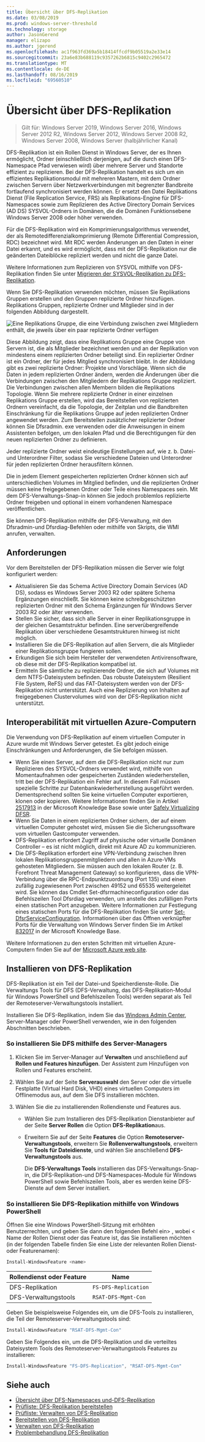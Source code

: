 ```yaml
---
title: Übersicht über DFS-Replikation
ms.date: 03/08/2019
ms.prod: windows-server-threshold
ms.technology: storage
author: JasonGerend
manager: elizapo
ms.author: jgerend
ms.openlocfilehash: ac1f963fd369a5b18414ffcdf9b05519a2e33e14
ms.sourcegitcommit: 23a6e83b688119c9357262b6815c9402c2965472
ms.translationtype: MT
ms.contentlocale: de-DE
ms.lasthandoff: 08/16/2019
ms.locfileid: "69560510"
---
```

# <a name="dfs-replication-overview"></a>Übersicht über DFS-Replikation

> Gilt für: Windows Server 2019, Windows Server 2016, Windows Server 2012 R2, Windows Server 2012, Windows Server 2008 R2, Windows Server 2008, Windows Server (halbjährlicher Kanal)

DFS-Replikation ist ein Rollen Dienst in Windows Server, der es Ihnen ermöglicht, Ordner (einschließlich derjenigen, auf die durch einen DFS-Namespace Pfad verwiesen wird) über mehrere Server und Standorte effizient zu replizieren. Bei der DFS-Replikation handelt es sich um ein effizientes Replikationsmodul mit mehreren Mastern, mit dem Ordner zwischen Servern über Netzwerkverbindungen mit begrenzter Bandbreite fortlaufend synchronisiert werden können. Er ersetzt den Datei Replikations Dienst (File Replication Service, FRS) als Replikations-Engine für DFS-Namespaces sowie zum Replizieren des Active Directory Domain Services (AD DS) SYSVOL-Ordners in Domänen, die die Domänen Funktionsebene Windows Server 2008 oder höher verwenden.

Für die DFS-Replikation wird ein Komprimierungsalgorithmus verwendet, der als Remotedifferenzialkomprimierung (Remote Differential Compression, RDC) bezeichnet wird. Mit RDC werden Änderungen an den Daten in einer Datei erkannt, und es wird ermöglicht, dass mit der DFS-Replikation nur die geänderten Dateiblöcke repliziert werden und nicht die ganze Datei.

Weitere Informationen zum Replizieren von SYSVOL mithilfe von DFS-Replikation finden Sie unter [Migrieren der SYSVOL-Replikation zu DFS-Replikation](migrate-sysvol-to-dfsr.md).

Wenn Sie DFS-Replikation verwenden möchten, müssen Sie Replikations Gruppen erstellen und den Gruppen replizierte Ordner hinzufügen. Replikations Gruppen, replizierte Ordner und Mitglieder sind in der folgenden Abbildung dargestellt.

![Eine Replikations Gruppe, die eine Verbindung zwischen zwei Mitgliedern enthält, die jeweils über ein paar replizierte Ordner verfügen](media/dfsr-overview.gif)

Diese Abbildung zeigt, dass eine Replikations Gruppe eine Gruppe von Servern ist, die als Mitglieder bezeichnet werden und an der Replikation von mindestens einem replizierten Ordner beteiligt sind. Ein replizierter Ordner ist ein Ordner, der für jedes Mitglied synchronisiert bleibt. In der Abbildung gibt es zwei replizierte Ordner: Projekte und Vorschläge. Wenn sich die Daten in jedem replizierten Ordner ändern, werden die Änderungen über die Verbindungen zwischen den Mitgliedern der Replikations Gruppe repliziert. Die Verbindungen zwischen allen Membern bilden die Replikations Topologie.
Wenn Sie mehrere replizierte Ordner in einer einzelnen Replikations Gruppe erstellen, wird das Bereitstellen von replizierten Ordnern vereinfacht, da die Topologie, der Zeitplan und die Bandbreiten Einschränkung für die Replikations Gruppe auf jeden replizierten Ordner angewendet werden. Zum Bereitstellen zusätzlicher replizierter Ordner können Sie Dfsradmin. exe verwenden oder die Anweisungen in einem Assistenten befolgen, um den lokalen Pfad und die Berechtigungen für den neuen replizierten Ordner zu definieren.

Jeder replizierte Ordner weist eindeutige Einstellungen auf, wie z. b. Datei-und Unterordner Filter, sodass Sie verschiedene Dateien und Unterordner für jeden replizierten Ordner herausfiltern können.

Die in jedem Element gespeicherten replizierten Ordner können sich auf unterschiedlichen Volumes im Mitglied befinden, und die replizierten Ordner müssen keine freigegebenen Ordner oder Teile eines Namespaces sein. Mit dem DFS-Verwaltungs-Snap-in können Sie jedoch problemlos replizierte Ordner freigeben und optional in einem vorhandenen Namespace veröffentlichen.

Sie können DFS-Replikation mithilfe der DFS-Verwaltung, mit den Dfsradmin-und Dfsrdiag-Befehlen oder mithilfe von Skripts, die WMI anrufen, verwalten.

## <a name="requirements"></a>Anforderungen

Vor dem Bereitstellen der DFS-Replikation müssen die Server wie folgt konfiguriert werden:

- Aktualisieren Sie das Schema Active Directory Domain Services (AD DS), sodass es Windows Server 2003 R2 oder spätere Schema Ergänzungen einschließt. Sie können keine schreibgeschützten replizierten Ordner mit den Schema Ergänzungen für Windows Server 2003 R2 oder älter verwenden.
- Stellen Sie sicher, dass sich alle Server in einer Replikationsgruppe in der gleichen Gesamtstruktur befinden. Eine serverübergreifende Replikation über verschiedene Gesamtstrukturen hinweg ist nicht möglich.
- Installieren Sie die DFS-Replikation auf allen Servern, die als Mitglieder einer Replikationsgruppe fungieren sollen.
- Erkundigen Sie sich beim Hersteller der verwendeten Antivirensoftware, ob diese mit der DFS-Replikation kompatibel ist.
- Ermitteln Sie sämtliche zu replizierende Ordner, die sich auf Volumes mit dem NTFS-Dateisystem befinden. Das robuste Dateisystem (Resilient File System, ReFS) und das FAT-Dateisystem werden von der DFS-Replikation nicht unterstützt. Auch eine Replizierung von Inhalten auf freigegebenen Clustervolumes wird von der DFS-Replikation nicht unterstützt.

## <a name="interoperability-with-azure-virtual-machines"></a>Interoperabilität mit virtuellen Azure-Computern

Die Verwendung von DFS-Replikation auf einem virtuellen Computer in Azure wurde mit Windows Server getestet. Es gibt jedoch einige Einschränkungen und Anforderungen, die Sie befolgen müssen.

- Wenn Sie einen Server, auf dem die DFS-Replikation nicht nur zum Replizieren des SYSVOL-Ordners verwendet wird, mithilfe von Momentaufnahmen oder gespeicherten Zuständen wiederherstellen, tritt bei der DFS-Replikation ein Fehler auf. In diesem Fall müssen spezielle Schritte zur Datenbankwiederherstellung ausgeführt werden. Dementsprechend sollten Sie keine virtuellen Computer exportieren, klonen oder kopieren. Weitere Informationen finden Sie in Artikel [2517913](http://support.microsoft.com/kb/2517913) in der Microsoft Knowledge Base sowie unter [Safely Virtualizing DFSR](https://blogs.technet.microsoft.com/filecab/2013/04/05/safely-virtualizing-dfsr/).
- Wenn Sie Daten in einem replizierten Ordner sichern, der auf einem virtuellen Computer gehostet wird, müssen Sie die Sicherungssoftware vom virtuellen Gastcomputer verwenden.
- DFS-Replikation erfordert Zugriff auf physische oder virtuelle Domänen Controller – es ist nicht möglich, direkt mit Azure AD zu kommunizieren.
- Die DFS-Replikation erfordert eine VPN-Verbindung zwischen Ihren lokalen Replikationsgruppenmitgliedern und allen in Azure-VMs gehosteten Mitgliedern. Sie müssen auch den lokalen Router (z. B. Forefront Threat Management Gateway) so konfigurieren, dass die VPN-Verbindung über die RPC-Endpunktzuordnung (Port 135) und einen zufällig zugewiesenen Port zwischen 49152 und 65535 weitergeleitet wird. Sie können das Cmdlet Set-dfsrmachineconfiguration oder das Befehlszeilen Tool Dfsrdiag verwenden, um anstelle des zufälligen Ports einen statischen Port anzugeben. Weitere Informationen zur Festlegung eines statischen Ports für die DFS-Replikation finden Sie unter [Set-DfsrServiceConfiguration](https://docs.microsoft.com/powershell/module/dfsr/set-dfsrserviceconfiguration). Informationen über das Öffnen verknüpfter Ports für die Verwaltung von Windows Server finden Sie im Artikel [832017](http://support.microsoft.com/kb/832017) in der Microsoft Knowledge Base.

Weitere Informationen zu den ersten Schritten mit virtuellen Azure-Computern finden Sie auf der [Microsoft Azure web site](https://docs.microsoft.com/azure/virtual-machines/).

## <a name="installing-dfs-replication"></a>Installieren von DFS-Replikation

DFS-Replikation ist ein Teil der Datei-und Speicherdienste-Rolle. Die Verwaltungs Tools für DFS (DFS-Verwaltung, das DFS-Replikation-Modul für Windows PowerShell und Befehlszeilen Tools) werden separat als Teil der Remoteserver-Verwaltungstools installiert.

Installieren Sie DFS-Replikation, indem Sie das [Windows Admin Center](../../manage/windows-admin-center/understand/windows-admin-center.md), Server-Manager oder PowerShell verwenden, wie in den folgenden Abschnitten beschrieben.

### <a name="to-install-dfs-by-using-server-manager"></a>So installieren Sie DFS mithilfe des Server-Managers

1. Klicken Sie im Server-Manager auf **Verwalten** und anschließend auf **Rollen und Features hinzufügen**. Der Assistent zum Hinzufügen von Rollen und Features erscheint.

2. Wählen Sie auf der Seite **Serverauswahl** den Server oder die virtuelle Festplatte (Virtual Hard Disk, VHD) eines virtuellen Computers im Offlinemodus aus, auf dem Sie DFS installieren möchten.

3. Wählen Sie die zu installierenden Rollendienste und Features aus.

    - Wählen Sie zum Installieren des DFS-Replikation Dienstanbieter auf der Seite **Server Rollen** die Option **DFS-Replikation**aus.

    - Erweitern Sie auf der Seite **Features** die Option **Remoteserver-Verwaltungstools**, erweitern Sie **Rollenverwaltungstools**, erweitern Sie **Tools für Dateidienste**, und wählen Sie anschließend **DFS-Verwaltungstools** aus.

         Die **DFS-Verwaltungs Tools** installieren das DFS-Verwaltungs-Snap-in, die DFS-Replikation-und DFS-Namespaces-Module für Windows PowerShell sowie Befehlszeilen Tools, aber es werden keine DFS-Dienste auf dem Server installiert.

### <a name="to-install-dfs-replication-by-using-windows-powershell"></a>So installieren Sie DFS-Replikation mithilfe von Windows PowerShell

Öffnen Sie eine Windows PowerShell-Sitzung mit erhöhten Benutzerrechten, und geben Sie dann den folgenden Befehl ein\> , wobei < Name der Rollen Dienst oder das Feature ist, das Sie installieren möchten (in der folgenden Tabelle finden Sie eine Liste der relevanten Rollen Dienst-oder Featurenamen):

```PowerShell
Install-WindowsFeature <name>
```

|Rollendienst oder Feature|Name|
|---|---|
|DFS-Replikation|`FS-DFS-Replication`|
|DFS-Verwaltungstools|`RSAT-DFS-Mgmt-Con`|

Geben Sie beispielsweise Folgendes ein, um die DFS-Tools zu installieren, die Teil der Remoteserver-Verwaltungstools sind:

```PowerShell
Install-WindowsFeature "RSAT-DFS-Mgmt-Con"
```

Geben Sie Folgendes ein, um die DFS-Replikation und die verteiltes Dateisystem Tools des Remoteserver-Verwaltungstools Features zu installieren:

```PowerShell
Install-WindowsFeature "FS-DFS-Replication", "RSAT-DFS-Mgmt-Con"
```

## <a name="see-also"></a>Siehe auch

- [Übersicht über DFS-Namespaces und-DFS-Replikation](https://docs.microsoft.com/previous-versions/windows/it-pro/windows-server-2012-R2-and-2012/jj127250(v%3dws.11))
- [Prüfliste: DFS-Replikation bereitstellen](https://docs.microsoft.com/previous-versions/windows/it-pro/windows-server-2008-R2-and-2008/cc772201(v%3dws.11))
- [Prüfliste: Verwalten von DFS-Replikation](https://docs.microsoft.com/previous-versions/windows/it-pro/windows-server-2008-R2-and-2008/cc755035(v%3dws.11))
- [Bereitstellen von DFS-Replikation](https://docs.microsoft.com/previous-versions/windows/it-pro/windows-server-2008-R2-and-2008/cc770925(v%3dws.11))
- [Verwalten von DFS-Replikation](https://docs.microsoft.com/previous-versions/windows/it-pro/windows-server-2008-R2-and-2008/cc770925(v%3dws.11))
- [Problembehandlung DFS-Replikation](https://docs.microsoft.com/previous-versions/windows/it-pro/windows-server-2008-R2-and-2008/cc732802(v%3dws.11))
